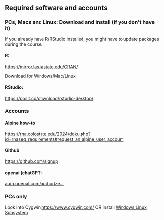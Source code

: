 ## Required software and accounts

### PCs, Macs and Linux: Download and install (if you don't have it)

If you already have R/RStudio installed, you might have to update packages during the course.

#### R:

https://mirror.las.iastate.edu/CRAN/

Download for Windows/Mac/Linux

#### RStudio:

https://posit.co/download/rstudio-desktop/

###  Accounts

#### Alpine how-to

https://rna.colostate.edu/2024/doku.php?id=rnaseq_requirements#request_an_alpine_user_account

#### Github

https://github.com/signup

#### openai (chatGPT)

[auth.openai.com/authorize...](https://auth.openai.com/authorize?audience=https%3A%2F%2Fapi.openai.com%2Fv1&client_id=TdJIcbe16WoTHtN95nyywh5E4yOo6ItG&country_code=US&device_id=5b138221-4da4-4cf8-b1f4-128dd4fb2d51&ext-login-allow-phone=true&ext-oai-did=5b138221-4da4-4cf8-b1f4-128dd4fb2d51&prompt=login&redirect_uri=https%3A%2F%2Fchatgpt.com%2Fapi%2Fauth%2Fcallback%2Fopenai&response_type=code&scope=openid+email+profile+offline_access+model.request+model.read+organization.read+organization.write&screen_hint=signup&state=Qxzf5JdSpuq4euLgjmLi9cTfcD44hV8YpxJAc9lV_gw&flow=treatment)


### PCs only 

Look into Cygwin https://www.cygwin.com/ OR install [Windows Linux Subsystem](https://learn.microsoft.com/en-us/windows/wsl/install)


